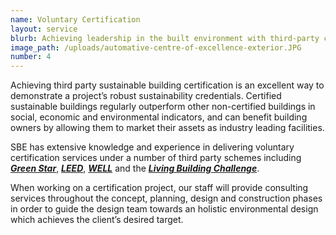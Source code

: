```yaml
---
name: Voluntary Certification
layout: service
blurb: Achieving leadership in the built environment with third-party certification
image_path: /uploads/automative-centre-of-excellence-exterior.JPG
number: 4
---
```


Achieving third party sustainable building certification is an excellent way to demonstrate a project’s robust sustainability credentials. Certified sustainable buildings regularly outperform other non-certified buildings in social, economic and environmental indicators, and can benefit building owners by allowing them to market their assets as industry leading facilities.

SBE has extensive knowledge and experience in delivering voluntary certification services under a number of third party schemes including ***[Green Star](http://new.gbca.org.au/)***, ***[LEED](https://new.usgbc.org/leed)***, ***[WELL](https://www.wellcertified.com/en/start-a-project)***&nbsp;and the ***[Living Building Challenge](https://living-future.org/lbc/)***.

When working on a certification project, our staff will provide consulting services throughout the concept, planning, design and construction phases in order to guide the design team towards an holistic environmental design which achieves the client’s desired target.